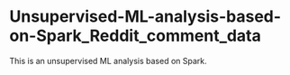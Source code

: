 # Unsupervised-ML-analysis-based-on-Spark_Reddit_comment_data
This is an unsupervised ML analysis based on Spark.
